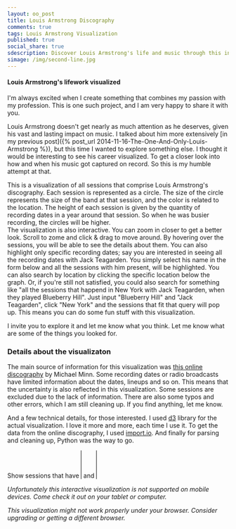 ```yaml
---
layout: oo_post
title: Louis Armstrong Discography
comments: true
tags: Louis Armstrong Visualization
published: true
social_share: true
sdescription: Discover Louis Armstrong's life and music through this interactive discography.
simage: /img/second-line.jpg
---
```



#### Louis Armstrong's lifework visualized

I'm always excited when I create something that combines my passion with my profession. This is one such project, and I am very happy to share it with you.  

Louis Armstrong doesn't get nearly as much attention as he deserves, given his vast and lasting impact on music. I talked about him more extensively [in my previous post]({% post_url 2014-11-16-The-One-And-Only-Louis-Armstrong %}), but this time I wanted to explore something else. I thought it would be interesting to see his career visualized. To get a closer look into how and when his music got captured on record. So this is my humble attempt at that.  

This is a visualization of all sessions that comprise Louis Armstrong's discography. Each session is represented as a circle. The size of the circle represents the size of the band at that session, and the color is related to the location. The height of each session is given by the quantity of recording dates in a year around that session. So when he was busier recording, the circles will be higher.  
The visualization is also interactive. You can zoom in closer to get a better look. Scroll to zome and click & drag to move around. By hovering over the sessions, you will be able to see the details about them. You can also highlight only specific recording dates; say you are interested in seeing all the recording dates with Jack Teagarden. You simply select his name in the form below and all the sessions with him present, will be highlighted. You can also search by location by clicking the specific location below the graph. Or, if you're still not satisfied, you could also search for something like "all the sessions that happend in New York with Jack Teagarden, when they played Blueberry Hill". Just input "Blueberry Hill" and "Jack Teagarden", click "New York" and the sessions that fit that query will pop up. This means you can do some fun stuff with this visualization.  

I invite you to explore it and let me know what you think. Let me know what are some of the things you looked for.  

### Details about the visualizaton

The main source of information for this visualization was [this online discography](http://michaelminn.net/discographies/armstrong/) by Michael Minn. Some recording dates or radio broadcasts have limited information about the dates, lineups and so on. This means that the uncertainty is also reflected in this visualization. Some sessions are excluded due to the lack of information. There are also some typos and other errors, which I am still cleaning up. If you find anything, let me know.  

And a few technical details, for those interested. I used [d3](http://d3js.org/) library for the actual visualization. I love it more and more, each time I use it. To get the data from the online discography, I used [import.io](http://import.io). And finally for parsing and cleaning up, Python was the way to go.


<div id="satchmo-container">
    <div class="plot-clip">
    </div>
    <div id="satchmo" style="width: 100%; overflow: auto;"></div>
    <div class="tooltip">
        <div class="gig"></div>
        <div class="date-and-location"></div>
        <div class="songs"></div>
        <div class="lineup"></div>
        <div class="comments"></div>
    </div>
    <div id="session-info"></div>
</div>
<div class="row clear song-selection hide-mobile">
    <form action="#">
        <label for="song-selection" class='col col-3 inline-block text-right'>Show sessions that have</label>
        <select id="song-selection" multiple='multiple' class='inline-block col col-3'>
        </select>
        <label for="lineup-selection" class='inline-block text-center col-1'>and </label>
        <select id="lineup-selection" multiple='multiple' class='inline-block col col-4'>
        </select>
    </form>
</div>

<em class="none show-mobile">Unfortunately this interactive visualization is not supported on mobile devices. Come check it out on your tablet or computer.</em>

<em class="ie-warning">This visualization might not work properly under your browser. Consider upgrading or getting a different browser.</em>


<script type="text/javascript" src="{{ "/js/d3.min.js" | prepend: site.baseurl }}"></script>
<script type="text/javascript" src="{{ "/js/louis_armstrong.js" | prepend: site.baseurl }}"></script>
<script type="text/javascript" src="{{ "/js/handlebars-v3.0.1.js" | prepend: site.baseurl }}"></script>
<script type="text/javascript" src="{{ "/js/underscore.min.js" | prepend: site.baseurl }}"></script>

<script id="event-template" type="text/x-handlebars-template">
{% raw %}
  <div class="entry">
    <h3>{{title}}</h3>
    <p>{{body}}</p>
  </div>
{% endraw %}
</script>
<script id="session-template" type="text/x-handlebars-template">
{% raw %}
<div class="row">
    <div class="col col-7 border-right">
        <h4 class="text-center">{{print_date}}<h4>
        <h3>{{name}}</h3>
        <h4>{{location}}</h4>
        <div class="first-section">
            <div class="inline-block no-split">
            {{#each members}}
                {{this}}{{#unless @last}}, {{/unless}} 
            {{/each}}
            </div>
            <div class="no-split inline-block">
            {{{comments}}}
            </div>
        </div>
    </div>
    <div class="col col-5 text-left">
        <div class="side-section inline-block text-left">
        <ul class="list-unstyled">
          {{#each song_list}}
            <li>
              <b>{{this}}</b>
            </li>
          {{/each}}
        </ul>
        </div>
    </div>
</div>
{% endraw %}
</script>

<script async type="text/javascript">
// Prepare the data
satchmo_songs = satchmo_data['songs'];
members = satchmo_data['members'];
satchmo_data = satchmo_data['sessions'];

// Filters
$(document).ready(function() {
  $("#song-selection").select2({
        data: satchmo_songs,
        placeholder: 'these songs'
  });
  $("#lineup-selection").select2({
        data: members,
        placeholder: "these band members"
  });
});

// Helpers
function sizeOf(obj) {
    var count = 0;

    for(var prop in obj) {
        if(obj.hasOwnProperty(prop))
            ++count;
    }

    return count;
}

// Set the dimensions of the canvas / graph
var margin = {top: 20, right: 40, bottom: 100, left: 50};
var width = $('.post').width() - margin.left - margin.right;
var height = $(window).height() - margin.top - margin.bottom - 80;

$('.plot-clip').width(width + 180)
                .height(height)
                .css({'left': margin.left, 'top': margin.top});


// Variables
var lowestOpacity = 0.01;
var lowerOpacity = 0.07;
var lowOpacity = 0.1;
var mediumOpacity = 0.3;
var highOpacity = 0.5;
var higherOpacity = 0.8;

// Date formater
var dateFormat = d3.time.format('%0d.%0m.%Y');

// Set scales
var minDate = dateFormat.parse('4.8.1901');
var maxDate = dateFormat.parse('6.7.1971');

var xScale = d3.time.scale()
            .range([0, width-10])
            .domain([minDate, maxDate]);

var cScale = d3.scale.ordinal()
            .range(["#80b1d3", "#fdb462", "#fb8072", "#b3de69", "#bc80bd", "#d5d500", "#ccebc5", "#bebada", "#d9d9d9", "#fccde5", "#8dd3c7"])
            .domain(satchmo_data.map(function (d) { return d.location_group; }));

var rScale = d3.scale.linear()
            .range([5, 18])
            .domain(d3.extent(satchmo_data, function (d) { return d.members.length; }));

var mScale = d3.scale.quantize()
                .range([0, 0.25, 0.75, 1])
                .domain([0, width]);

var hScale = d3.scale.quantize()
                .range([0, 0.25, 0.4])
                .domain([0, 1, 2]);

// Zoom

var zoom = d3.behavior.zoom()
    .x(xScale)
    .scaleExtent([1,100])
    .on('zoom', zoomed);

// Moving average

var yValue = function(d) {
    // Don't use this if you don't have to. Very expensive...
    interval = 360;
    low = d3.time.day.offset(d, -(interval/2));
    high = d3.time.day.offset(d, interval/2);
    // low = d3.time.day.offset(d, -interval);
    // high = d;
    function isInInterval (value) {
        return ((dateFormat.parse(value.display_date) < high) && (dateFormat.parse(value.display_date) > low));
    };
    recordings = satchmo_data.filter(isInInterval);
    return recordings.length;
};

var yScale = d3.scale.linear()
                    .range([height, height/2])
                    .domain([-2, d3.max(satchmo_data, function(d) { return d.density; })]);
                    // .domain([0, 37]);

var lineFunction = d3.svg.line()
                        .x(function (d) { return xScale(d); })
                        .y(function (d) { return yScale(yValue(d)); })
                        .interpolate('basis');

// Set xAxis
var xAxis = d3.svg.axis().scale(xScale).orient('bottom');
var yAxis = d3.svg.axis().scale(yScale).orient('left');


// Add svg canvas
var svg = d3.select("#satchmo").append("svg")
    .attr("width", width + margin.left + margin.right)
    .attr("height", height + margin.top + margin.bottom)
    .append("g")
    .attr('class', 'main')
    .attr("transform", "translate(" + margin.left + "," + margin.top + ")");

var plotArea = svg.append('g')
    .attr('clip-path', 'url(#plotAreaClip)');

plotArea.append('clipPath')
    .attr('id', 'plotAreaClip')
    .append('rect')
    .attr('width', width)
    .attr('height',height);


var dates = d3.time.day.range(new Date(1900,1,1), new Date(1971,7,8), 180);

// Add sessions
for (var i = satchmo_data.length - 1; i >= 0; i--) {
    satchmo_data[i].id = i;
};

var rect = plotArea.append("rect")
    .attr("width", width)
    .attr("height", height)
    .style("fill", "none")
    .style("pointer-events", "all");

var sessions = plotArea.selectAll('circle').data(satchmo_data).enter()
        .append('circle')
        .attr('class', 'session')
        .attr('r', 5)
        .attr('cx', function (d) { return xScale(dateFormat.parse(d.display_date)); })
        .attr('cy', 3*height/4)
        .attr('fill', 'gray')
        .attr('fill-opacity', 0.3);


// Events

var source   = $("#event-template").html();
var eventTemplate = Handlebars.compile(source);

var importantEvents = [{
    title: 'August 4th, 1901',
    body: "Armstrong was born into a very poor family in New Orleans, Louisiana, the grandson of slaves. He spent his youth in poverty, in a rough neighborhood, known as “the Battlefield”, which was part of the Storyville legal prostitution district.",
    date: '04.12.1901',
    level: 3,
    yPosition: 0
},
{
    title: 'Little Louis is arrested',
    body: "Louis got arrested on New Year's Eve for shooting a revolver. He was sent to the Colored Waif's Home for Boys. It would be a turning point of his life.",
    date: '31.12.1912',
    level: 3,
    yPosition: 1
},
{
    title: 'Leaving home',
    body: "His old mentor, Joe King Oliver, called for him from Chicago. Louis wasn't going to leave New Orleans for anyone, except Joe King Oliver. So he went and joined the band.",
    date: '8.8.1922',
    level: 3,
    yPosition: 0
},
{
    title: 'Joe Glaser',
    body: "After returning from Europe Louis didn't have a band, recording contract, anything. He sought out Glaser. They struck a deal and it began a long-lasting business relationship.",
    date: '20.2.1935',
    level: 3,
    yPosition: 2
},
{
    title: 'Lucille Armstrong',
    body: "Louis and Lucille, his fourth and final wife, get married at Velma Middleton's home.",
    date: '12.10.1942',
    level: 2,
    yPosition: 2
},
{
    title: 'All Stars Band',
    body: "The famous Town Hall Concert where the All Stars Band was born. A band that would define the rest of his career.",
    date: '17.5.1947',
    level: 3,
    yPosition: 1
},
{
    title: 'Little Rock incident',
    body: "Armstrong stated publicly that Eisenhower was 'two-faced' and had 'no guts' as a response to the Little Rock incident.",
    date: '17.09.1957',
    level: 2,
    yPosition: 1
},
{
    title: 'Heart attack',
    body: "Armstrong's grueling touring schedule caught up with him in 1959, when he had a heart attack while traveling in Spoleto, Italy. After taking a few weeks off to recover, he was back on the road, performing 300 nights a year.",
    date: '23.06.1959',
    level: 3,
    yPosition: 0
},
{
    title: 'Hello, Dolly!',
    body: 'Louis records a song that would soon throw The Beatles of the first place on the charts!',
    date: '03.12.1963',
    level: 3,
    yPosition: 2
},
{
    title: 'What a Wonderful World',
    body: 'Armstrong records his last hit. A song that would remain loved to this day.',
    date: '16.08.1967',
    level: 3,
    yPosition: 1
}
];
// var importantEvents =[];


// Plot Events

var plotEvents = d3.select('#satchmo-container .plot-clip').selectAll('.important-event')
        .data(importantEvents)
        .enter()
        .append('div')
        .attr('class', 'important-event')
        .style('visibility', function (d) { return (isEventVisible(d)) ? 'visible' : 'hidden'})
        .attr('id', function (d, i) { return 'event-' + i; })
        .style('left', function (d) { return xScale(dateFormat.parse(d.date)) + 'px'; })
        .style('top', function (d) { return hScale(d.yPosition) * height + 30 + 'px'; })
        .html(function (d) { return eventTemplate(d); });

var eventLines = plotArea.selectAll('line')
    .data(importantEvents)
    .enter()
    .append('line')
    .style("stroke-dasharray", "5,2")
    .style('stroke', '#aaaaaa')
    .style('visibility', function (d, i) { return ($('#event-' + i).css('visibility') == 'hidden') ? 'hidden' : 'visible'; })
    .attr('x1', function (d) { return xScale(dateFormat.parse(d.date)); })
    .attr('x2', function (d) { return xScale(dateFormat.parse(d.date)); })
    .attr('y1', function (d, i) { return hScale(d.yPosition) * height + 30 + $('#event-' + i).height() + 'px'; })
    .attr('y2', height - 25)
    .style("pointer-events", "none");


// Interactivity

$('#song-selection').on('change', selectSongs);
$('#lineup-selection').on('change', selectSongs);
var selected = {},
    selectedSession = false,
    mouse_data = satchmo_data;

function setSelected (selection, song_ids, member_ids) {
    var selectedSongs = {};
    var selectedMembers = {};
    var selectedLocations = colorLegend.selectAll('.active-location').data().map(function (d) { return d.location; });
    
    // if (selectedLocations.length > 0) {
    //     newSelection = selection.filter(function (d) { return selectedLocations.indexOf(d.location_group) > -1; });
    //     selection = newSelection;
    // }

    // Update selectedSongs
    if (song_ids !== null & typeof song_ids !== 'undefined') {
        selection.each(function (d) { return (d.song_id_list.some(function (el) { return song_ids.indexOf((el).toString()) > -1; })) ? (selectedSongs[d.id] = true) : (delete selectedSongs[d.id]); });
    }
    // Update selectedMembers
    if (member_ids !== null & typeof member_ids !== 'undefined') {
        selection.each(function (d) { return (d.member_id_list.some(function (el) { return member_ids.indexOf((el).toString()) > -1; })) ? (selectedMembers[d.id] = true) : (delete selectedMembers[d.id]); });        
    }
    if ((song_ids !== null & typeof song_ids !== 'undefined') | (member_ids !== null & typeof member_ids !== 'undefined')) {
        // console.log(selectedSongs);
        // console.log(selectedMembers);
        if (sizeOf(selectedMembers) == 0) {
            selected = selectedSongs;
        } else if (sizeOf(selectedSongs) == 0) {
            selected = selectedMembers;
        } else {
            selected = _.pick(selectedSongs, _.keys(selectedMembers));
        }
    } else {
        selected = {};
    }

    if (selectedLocations.length > 0) {
        selection.each(function (d) { return (selectedLocations.indexOf(d.location_group) > -1) ? (selected[d.id] = true) : (delete selected[d.id]); });
    }

    // Have mouse hover work only on selected sessions
    if (sizeOf(selected) > 0) {
        mouse_data = satchmo_data.filter(function(d) { return d.id in selected; });
    } else {
        mouse_data = satchmo_data;
    }
}

function highlightSelected (selection, lowEnd, highEnd) {
    lowEnd = typeof lowEnd !== 'undefined' ? lowEnd : lowerOpacity;
    highEnd = typeof highEnd !== 'undefined' ? highEnd : lowerOpacity;
    selection.attr('fill-opacity', function (d) { return (d.id in selected) ? highEnd : lowEnd; });
}

function selectSongs () {
    var song_ids = $('#song-selection').val();
    var member_ids = $('#lineup-selection').val();
    sessions.call(setSelected, song_ids, member_ids);
    if ((song_ids !== null & typeof song_ids !== 'undefined') | (member_ids !== null & typeof member_ids !== 'undefined') | (colorLegend.selectAll('.active-location')[0].length > 0)) {
        sessions.call(highlightSelected, lowestOpacity, highOpacity);
    } else {
        sessions.attr('fill-opacity', mediumOpacity)
                .attr('stroke', 'none');
    }
};

function selectLocation () {
    clicked = d3.select(this);
    clicked.classed('active-location', !clicked.classed('active-location'));
    selectSongs();
}

var source   = $("#session-template").html();
var sessionTemplate = Handlebars.compile(source);
var sessionInfo = d3.select('#session-info');

bisectDate = d3.bisector(function(d) { return dateFormat.parse(d.display_date); }).left

rect.on("mousemove", mousemove);
    // .on('click', lockSession);
svg.on('mouseleave', mouseout);

// sessions.on('click', lockSession)
sessions.on('mousemove', mousemove);

function lockSession () {
    session = selectedSession;
    sessionInfo.style('visibility', 'visible');


    // var lowEnd = (sizeOf(selected) > 0) ? lowOpacity : 1;
    // da.call(highlightSelected, lowEnd, 1)
    //     .attr('stroke', 'black')
    //     .attr('stroke-dasharray', 'none')
    //     .attr('stroke-opacity', 1)
    //     .attr('stroke-width', 1);
    // var lowEnd = (sizeOf(selected) > 0) ? lowestOpacity : lowerOpacity;
    // sessions.filter(function (d) { return session != d; })
    //         .call(highlightSelected, lowEnd, higherOpacity)
    //         .attr('stroke', function (d) { return cScale(d.location_group); })
    //         .attr('stroke-dasharray', '3,2')
    //         .attr('stroke-opacity', highOpacity)
    //         .attr('stroke-width', highOpacity);

}

function mouseover () {
    var lowEnd = (sizeOf(selected) > 0) ? lowestOpacity : lowerOpacity;
    sessions.call(highlightSelected, lowEnd, highOpacity);
    sessionInfo.style('visibility', 'visible');
    plotEvents.style('opacity', lowOpacity);
    eventLines.attr('opacity', lowOpacity);
    d3.selectAll('.legend').attr('opacity', lowOpacity);
}

function mouseout () {
    if (sizeOf(selected) > 0) {
        sessions.call(highlightSelected, lowestOpacity, highOpacity)
            .attr('stroke', 'none');

    } else {
        sessions.attr('fill-opacity', mediumOpacity)
                .attr('stroke', 'none');
    }

    sessionInfo.style('visibility', 'hidden');
    plotEvents.style('opacity', 1);
    eventLines.attr('opacity', 1);
    d3.selectAll('.legend').attr('opacity', 1);
}

function mousemove () {
    var xMouse = d3.mouse(this)[0],
        yMouse = d3.mouse(this)[1],
        x0 = xScale.invert(xMouse),
        i = bisectDate(mouse_data, x0, 1),
        d0 = mouse_data[i - 1],
        d1 = mouse_data[i];
    if (d0 != undefined & d1 != undefined) {
        da = x0 - dateFormat.parse(d0.display_date) > dateFormat.parse(d1.display_date) - x0 ? d1 : d0;
    } else {
        da = d0;
    }

    closest = Math.abs(yMouse - yScale(da.density));
    for (var j = i - 5; j <= i + 5; j++) {
        if (j > 0 & j < mouse_data.length ) {
            yDistance = Math.abs(yMouse - yScale(mouse_data[j].density));
            if (yDistance < closest ) {
                closest = yDistance;
                da = mouse_data[j];
            }
        }
    };

    if (Math.abs(xMouse - xScale(dateFormat.parse(da.display_date))) < 40 & closest < 40) {
        mouseover();
        var lowEnd = (sizeOf(selected) > 0) ? lowOpacity : higherOpacity;
        selectedSession = sessions.filter(function (d) { return da == d; });
        selectedSession.call(highlightSelected, lowEnd, 1)
                .attr('stroke', 'black')
                .attr('stroke-dasharray', 'none')
                .attr('stroke-opacity', 1)
                .attr('stroke-width', 1);

        sessionInfo.html(sessionTemplate(da))
                    .style('left', function (d) {
                        sessionInfoWidth = $(this).width();
                        xPosition = xScale(dateFormat.parse(da.display_date));
                        return xPosition - mScale(xPosition - margin.left) * sessionInfoWidth + 'px';
                    })
                    .style('top', function (d) { return yScale(da.density) - 50 - $(this).height() + 'px'; });

        var lowEnd = (sizeOf(selected) > 0) ? lowestOpacity : lowerOpacity;
        sessions.filter(function (d) { return da != d; })
                .call(highlightSelected, lowEnd, mediumOpacity)
                .attr('stroke', function (d) { return cScale(d.location_group); })
                .attr('stroke-dasharray', '3,2')
                .attr('stroke-opacity', highOpacity)
                .attr('stroke-width', highOpacity);
    } else {
        selectedSession = false;
        mouseout();
    }

}

function getSessionInfoLine (instance) {
    // Start at session right corner
    // Go until sessionInfo middle point 
    // Go up to sessionInfo y + sessionInfo.height() 
    return false;
}

// Add legend

var sizeLegend = svg.append('g')
    .attr('class', 'legend')
    .attr('transform', function (d) { return 'translate(60, ' + (height - 60) + ')'; })

sizeLegend.append('text')
    .attr('fill', '#aaaaaa')
    .attr('text-anchor', 'middle')
    .attr('x', 0)
    .attr('y', -rScale.range()[1] - 10)
    .text('Band size');

sizeLegend.append('circle')
    .attr('r', rScale.range()[1])
    .attr('cx', 0)
    .attr('cy', 0)
    .attr('fill', 'none')
    .attr('stroke-width', 1)
    .attr('stroke-dasharray', '2,2')
    .attr('stroke', '#555');

sizeLegend.append('circle')
    .attr('r', rScale.range()[0])
    .attr('cx', 0)
    .attr('cy', rScale.range()[1] - rScale.range()[0])
    .attr('fill', 'none')
    .attr('stroke-width', 1)
    .attr('stroke-dasharray', '2,2')
    .attr('stroke', '#555');

sizeLegend.append('text')
    .text(rScale.domain()[1])
    .attr('fill', '#aaa')
    .attr('font-size', 12)
    .attr('text-anchor', 'left')
    .attr('dy', 4)
    .attr('x', rScale.range()[1] + 13);

sizeLegend.append('line')
    .attr('stroke-width', 1)
    .attr('stroke', '#aaa')
    .attr('x1', rScale.range()[1] + 2)
    .attr('x2', rScale.range()[1] + 10)
    .attr('y1', 0)
    .attr('y2', 0);

sizeLegend.append('text')
    .text('2')
    .attr('fill', '#aaa')
    .attr('font-size', 12)
    .attr('text-anchor', 'left')
    .attr('dy', 4)
    .attr('x', rScale.range()[1] + 13)
    .attr('y', rScale.range()[1] - rScale.range()[0]);

sizeLegend.append('line')
    .attr('stroke-width', 1)
    .attr('stroke', '#aaa')
    .attr('x1', rScale.range()[0] + 2)
    .attr('x2', rScale.range()[1] + 10)
    .attr('y1', rScale.range()[1] - rScale.range()[0])
    .attr('y2', rScale.range()[1] - rScale.range()[0]);

var colorLegend = svg.append('g')
                .attr('class', 'legend')
                .attr('transform', function () { return 'translate(0,' + (height + margin.bottom / 1.5) + ')'; });

function getScaleObject (scale) {
    var scaleObject = [];
    var item;
    for (var i = 0; i < scale.range().length; i++) {
        item = {}
        item.location = scale.domain()[i];
        item.color = scale.range()[i];
        scaleObject.push(item);
    };
    return scaleObject;
}

colorScaleObject = getScaleObject(cScale)

var circlesLegend = colorLegend.selectAll('.color-legend-item')
                    .data(colorScaleObject)
                    .enter()
                    .append('g')
                    .attr('class', 'color-legend-item')
                    .attr('transform', function (d, i) { return 'translate(' + (20 + i * width / colorScaleObject.length) + ',0)'; });
circlesLegend.append('circle')
                .attr('r', 10)
                .attr('fill', function (d) { return d.color; })
                .attr('opacity', highOpacity);
circlesLegend.append('text')
                .text(function (d) { return d.location; })
                .attr('text-anchor', 'middle')
                .attr('transform', 'translate(0, 20)')
                .attr('class', 'legend-text');

colorLegend.selectAll('.color-legend-item').on('click', selectLocation);

// Add axis

svg.append('g')
    .attr('class', 'x axis')
    .attr('transform', function (d) { return 'translate(0, ' + height + ')'; })
    .call(xAxis);

svg.append('g')
    .attr('transform', function (d) { return 'translate(0, 0)'; })
    .attr('class', 'y axis')
    .call(yAxis);

// now add titles to the axes
svg.append("text")
    .attr('class', 'axis-label')
    .attr("text-anchor", "middle")  // this makes it easy to centre the text as the transform is applied to the anchor
    .attr("transform", "translate(-"+ (margin.left - 7)+","+(2*height/3)+")rotate(90)")  // text is drawn off the screen top left, move down and out and rotate
    .text("Number of recording dates in a year");

svg.append("text")
    .attr('class', 'axis-label')
    .attr("text-anchor", "middle")  // this makes it easy to centre the text as the transform is applied to the anchor
    .attr("transform", "translate("+ (width/2) +","+(height+margin.bottom / 3 + 5)+")")  // centre below axis
    .text("Date");


// Initial transition

n = satchmo_data.length;
duration = 1500;

containerPosition = $('#satchmo-container').position();
containerHeight = $('#satchmo-container').height();
windowHeight = $(window).height();
notFired = true;

$(window).scroll(function () {
    if (notFired) {
        if ((windowHeight + $(this).scrollTop()) >= (containerPosition.top + containerHeight - 100)) {
            notFired = false;
            plotArea.call(zoom);
            setTimeout(transitionSessions, 1);
        }
    }
});

function transitionSessions() {
    sessions.transition()
        .delay(function(d, i) { return 50 + i / n * duration; })
        // .attr('fill-opacity', 0.3)
        // .transition()
        // .delay(function(d, i) { return duration + i / n * duration / 3; })
        .attr('r', function (d) { return rScale(d.members.length); })
        .attr('fill', function (d) { return cScale(d.location_group); })
        .attr('cy', function (d) { return yScale(d.density); });
}

// Zoom functions

function zoomed() {
    if (xScale.domain()[0] < minDate) {
        var x = zoom.translate()[0] - xScale(minDate) + xScale.range()[0];
        zoom.translate([x, 0]);
    } else if (xScale.domain()[1] > maxDate) {
        var x = zoom.translate()[0] - xScale(maxDate) + xScale.range()[1];
        zoom.translate([x, 0]);
    }
    redrawChart();
}

function isEventVisible (da) {
    var x1 = xScale(dateFormat.parse(da.date));
    if (x1 > width) {
        return false;
    } else {
        // Is it overlapping with any Events of the same or higher level?
        x2 = x1 + 190;
        // For each event
        var overlapping = importantEvents.filter(function (d) {
            // Are they on the same height?
            if (d.yPosition != da.yPosition) {
                return false;
            } else if (da.level > d.level) {
                return false;
            } else {
                var a1 = xScale(dateFormat.parse(d.date));
                var a2 = a1 + 180;
                if (a1 > x1 & a1 < x2) {
                    return true;
                } else if (a1 < x1 & a2 > x1) {
                    return true;
                } else {
                    return false;
                }
            }
        });
        return overlapping.length == 0;
    }
}

function redrawChart() {
    svg.select('.x.axis').call(xAxis);
    sessions.attr('cx', function (d) { return xScale(dateFormat.parse(d.display_date)); });
    plotEvents.style('left', function (d) { return xScale(dateFormat.parse(d.date)) + 'px'; })
                .style('visibility', function (d) { return (isEventVisible(d)) ? 'visible' : 'hidden'});
    eventLines.attr('x1', function (d) { return xScale(dateFormat.parse(d.date)); })
                .attr('x2', function (d) { return xScale(dateFormat.parse(d.date)); })
                .style('visibility', function (d, i) { return ($('#event-' + i).css('visibility') == 'hidden') ? 'hidden' : 'visible'; });
}

</script>
